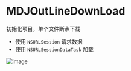 # MDJOutLineDownLoad

初始化项目，单个文件断点下载

* 使用 ```NSURLSession``` 请求数据
* 使用 ```NSURLSessionDataTask``` 加载

![image](https://raw.githubusercontent.com/XiaoMingZhiDao/MDJOutLineDownLoad/master/23.png)
